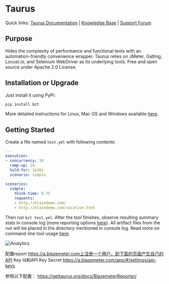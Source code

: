 # Taurus 

Quick links: [Taurus Documentation](http://gettaurus.org/docs/) | [Knowledge Base](http://gettaurus.org/kb/) | [Support Forum](https://groups.google.com/forum/#!forum/codename-taurus)

## Purpose
Hides the complexity of performance and functional tests with an automation-friendly convenience wrapper. Taurus relies on JMeter, Gatling, Locust.io, and Selenium WebDriver as its underlying tools. Free and open source under Apache 2.0 License.


## Installation or Upgrade

Just install it using PyPi:

```bash
pip install bzt
```

More detailed instructions for Linux, Mac OS and Windows available [here](http://gettaurus.org/docs/Installation.md).

## Getting Started

Create a file named `test.yml` with following contents:

```yaml
---
execution:
- concurrency: 10
  ramp-up: 1m
  hold-for: 1m30s
  scenario: simple
  
scenarios:
  simple:
    think-time: 0.75
    requests:
    - http://blazedemo.com/
    - http://blazedemo.com/vacation.html
```

Then run `bzt test.yml`. After the tool finishes, observe resulting summary stats in console log (more reporting options [here](http://gettaurus.org/docs/Reporting.md)). All artifact files from the run will be placed in the directory mentioned in console log. Read more on command-line tool usage [here](http://gettaurus.org/docs/CommandLine.md).

![Analytics](https://ga-beacon.appspot.com/UA-63369152-1/taurus/readme)


配置report
https://a.blazemeter.com上注册一个用户，到下面的页面产生自己的API Key Id和API Key Secret
https://a.blazemeter.com/app/#/settings/api-keys

参照以下配置：
https://gettaurus.org/docs/BlazemeterReporter/
